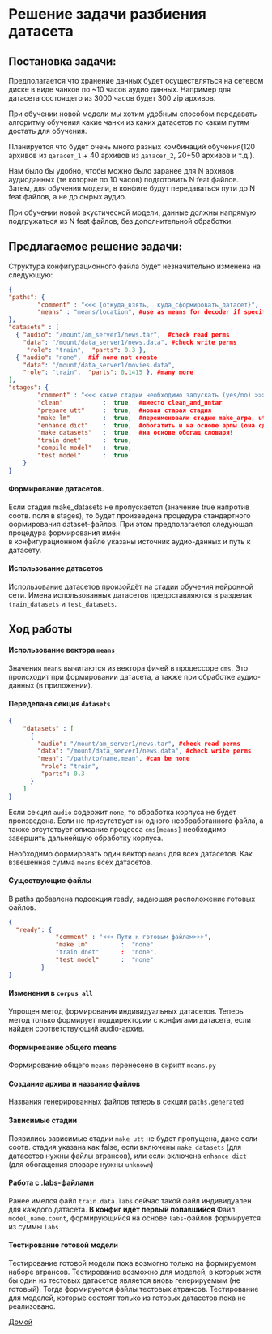 # Решение задачи разбиения датасета

## Постановка задачи:

Предполагается что хранение данных будет осуществляться на сетевом диске в виде
чанков по ~10 часов аудио данных. Например для датасета состоящего из 3000 часов
будет 300 zip архивов.

При обучении новой модели мы хотим удобным способом передавать алгоритму обучения
какие чанки из каких датасетов по каким путям достать для обучения.

Планируется что будет очень много разных комбинаций обучения(120 архивов из
`датасет_1` + 40 архивов  из `датасет_2`,  20+50 архивов и т.д.).

Нам было бы удобно, чтобы можно было заранее для N архивов аудиоданных
(те которые по 10 часов) подготовить N feat файлов. Затем, для обучения модели,
в конфиге будут передаваться пути до  N feat файлов, а не до сырых аудио.

При обучении новой акустической модели, данные должны напрямую подгружаться
из N feat файлов, без дополнительной обработки.


## Предлагаемое решение задачи:

Структура конфигурационного файла будет незначительно изменена на следующую:
```json
{
"paths": {
        "comment" : "<<< {откуда_взять,  куда_сформировать_датасет}",
        "means" : "means/location", #use as means for decoder if specified
},
"datasets" : [
  { "audio": "/mount/am_server1/news.tar",  #check read perms
    "data": "/mount/data_server1/news.data", #check write perms
     "role": "train",  "parts": 0.3 },
  { "audio": "none",  #if none not create
    "data": "/mount/data_server1/movies.data",  
    "role": "train",  "parts": 0.1415 }, #many more
],
"stages": {
        "comment" : "<<< какие стадии необходимо запускать (yes/no) >>>",
        "clean"           :  true,  #вместо clean_and_untar
        "prepare utt"     :  true,  #новая старая стадия
        "make lm"         :  true,  #переименовали стадию make_arpa, utt участвует в обогащении.
        "enhance dict"    :  true,  #обогатить и на основе арпы (она сделает текстовичок)
        "make datasets"   :  true,  #на основе обогащ словаря!
        "train dnet"      :  true,
        "compile model"   :  true,
        "test model"      :  true
    }
}
```

#### Формирование датасетов.  
Если стадия make_datasets не пропускается (значение true напротив соотв. поля в stages),
то будет произведена процедура стандартного формирования dataset-файлов. При этом
предполагается следующая процедура формирования имён:  
в конфигурационном файле указаны источник аудио-данных и путь к датасету.   

#### Использование датасетов
Использование датасетов произойдёт на стадии обучения нейронной сети.
Имена использованных датасетов предоставляются в разделах `train_datasets` и
`test_datasets`.

## Ход работы

#### Использование вектора `means`
Значения `means` вычитаются из вектора фичей в процессоре `cms`. Это происходит
при формировании датасета, а также при обработке аудио-данных (в приложении).

#### Переделана секция `datasets`
```json
{
    "datasets" : [
      {
        "audio": "/mount/am_server1/news.tar", #check read perms
        "data": "/mount/data_server1/news.data", #check write perms
        "mean": "/path/to/name.mean", #can be none
         "role": "train",  
         "parts": 0.3
      }
    ]
}
```
Eсли секция `audio` содержит `none`, то обработка корпуса не будет произведена.
Если не присутствует ни одного необработанного файла, а также отсутствует описание
процесса `cms[means]` необходимо завершить дальнейшую обработку корпуса.

Необходимо формировать один вектор `means` для всех датасетов. Как взвешенная
сумма `means` всех датасетов.

#### Существующие файлы

В paths добавлена подсекция ready, задающая расположение готовых файлов.
```json
{
  "ready": {
             "comment" : "<<< Пути к готовым файлам>>>",
             "make lm"         :  "none"
             "train dnet"      :  "none",
             "test model"      :  "none"
         }
}
```


#### Изменения в `corpus_all`
Упрощен метод формирования индивидуальных датасетов. Теперь метод только
формирует поддиректории с конфигами датасета, если найден соответствующий
audio-архив.


#### Формирование общего means
Формирование общего `means` перенeсено в скрипт `means.py`

#### Создание архива и название файлов
Названия генерированных файлов теперь в секции `paths.generated`

#### Зависимые стадии
Появились зависимые стадии
`make utt` не будет пропущена, даже если соотв. стадия указана как false, 
если включены `make datasets` (для датасетов нужны файлы атрансов), 
или если включена `enhance dict` (для обогащения словаре нужны `unknown`)

#### Работа с .labs-файлами
Ранее имелся файл `train.data.labs` сейчас такой файл индивидуален для каждого датасета.
**В конфиг идёт первый попавшийся**
Файл `model_name.count`, формирующийся на основе `labs`-файлов формируется из суммы
`labs`

#### Тестирование готовой модели
Тестирование готовой модели пока возмогно только на формируемом наборе атрансов.
Тестирование возможно для моделей, в которых хотя бы один из тестовых датасетов
является вновь генерируемым (не готовый). Тогда формируются файлы тестовых атрансов.
Тестирование для моделей, которые состоят только из готовых датасетов пока не 
реализовано.


[Домой](index.html)

